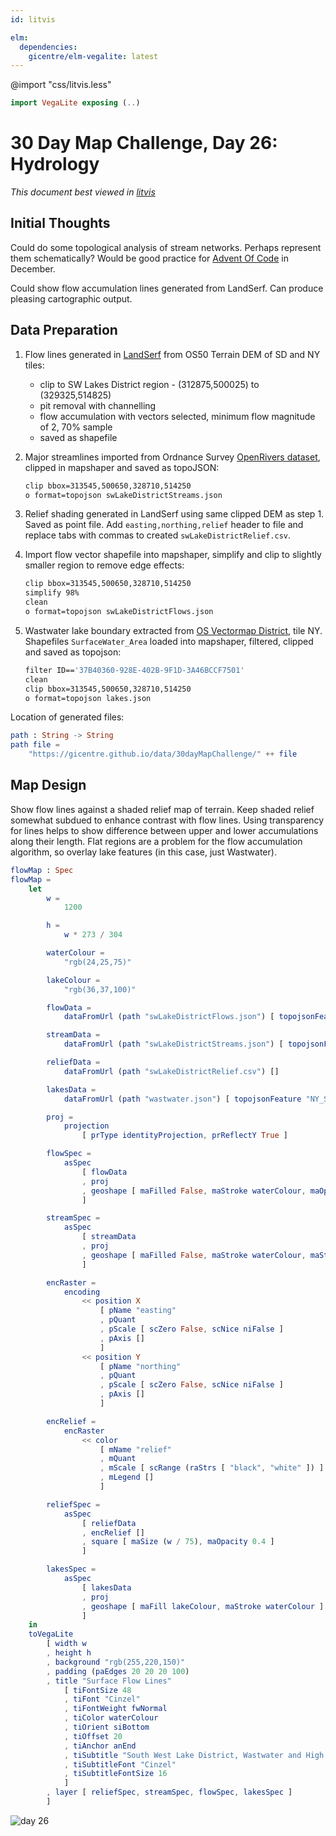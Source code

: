 ```yaml
---
id: litvis

elm:
  dependencies:
    gicentre/elm-vegalite: latest
---
```


@import "css/litvis.less"

```elm {l=hidden}
import VegaLite exposing (..)
```

# 30 Day Map Challenge, Day 26: Hydrology

_This document best viewed in [litvis](https://github.com/gicentre/litvis)_

## Initial Thoughts

Could do some topological analysis of stream networks. Perhaps represent them schematically? Would be good practice for [Advent Of Code](https://adventOfCode.com) in December.

Could show flow accumulation lines generated from LandSerf. Can produce pleasing cartographic output.

## Data Preparation

1.  Flow lines generated in [LandSerf](http://www.landserf.org) from OS50 Terrain DEM of SD and NY tiles:

    - clip to SW Lakes District region - (312875,500025) to (329325,514825)
    - pit removal with channelling
    - flow accumulation with vectors selected, minimum flow magnitude of 2, 70% sample
    - saved as shapefile

2.  Major streamlines imported from Ordnance Survey [OpenRivers dataset](https://www.ordnancesurvey.co.uk/opendatadownload/products.html), clipped in mapshaper and saved as topoJSON:

    ```sh
    clip bbox=313545,500650,328710,514250
    o format=topojson swLakeDistrictStreams.json
    ```

3.  Relief shading generated in LandSerf using same clipped DEM as step 1. Saved as point file. Add `easting,northing,relief` header to file and replace tabs with commas to created `swLakeDistrictRelief.csv`.

4.  Import flow vector shapefile into mapshaper, simplify and clip to slightly smaller region to remove edge effects:

    ```sh
    clip bbox=313545,500650,328710,514250
    simplify 98%
    clean
    o format=topojson swLakeDistrictFlows.json
    ```

5.  Wastwater lake boundary extracted from [OS Vectormap District](https://www.ordnancesurvey.co.uk/opendatadownload/products.html#VMDVEC), tile NY. Shapefiles `SurfaceWater_Area` loaded into mapshaper, filtered, clipped and saved as topojson:

    ```sh
    filter ID=='37B40360-928E-402B-9F1D-3A46BCCF7501'
    clean
    clip bbox=313545,500650,328710,514250
    o format=topojson lakes.json
    ```

Location of generated files:

```elm {l}
path : String -> String
path file =
    "https://gicentre.github.io/data/30dayMapChallenge/" ++ file
```

## Map Design

Show flow lines against a shaded relief map of terrain. Keep shaded relief somewhat subdued to enhance contrast with flow lines. Using transparency for lines helps to show difference between upper and lower accumulations along their length. Flat regions are a problem for the flow accumulation algorithm, so overlay lake features (in this case, just Wastwater).

```elm {l v interactive}
flowMap : Spec
flowMap =
    let
        w =
            1200

        h =
            w * 273 / 304

        waterColour =
            "rgb(24,25,75)"

        lakeColour =
            "rgb(36,37,100)"

        flowData =
            dataFromUrl (path "swLakeDistrictFlows.json") [ topojsonFeature "flows" ]

        streamData =
            dataFromUrl (path "swLakeDistrictStreams.json") [ topojsonFeature "WatercourseLink" ]

        reliefData =
            dataFromUrl (path "swLakeDistrictRelief.csv") []

        lakesData =
            dataFromUrl (path "wastwater.json") [ topojsonFeature "NY_SurfaceWater_Area" ]

        proj =
            projection
                [ prType identityProjection, prReflectY True ]

        flowSpec =
            asSpec
                [ flowData
                , proj
                , geoshape [ maFilled False, maStroke waterColour, maOpacity 0.3 ]
                ]

        streamSpec =
            asSpec
                [ streamData
                , proj
                , geoshape [ maFilled False, maStroke waterColour, maStrokeWidth 2, maOpacity 1 ]
                ]

        encRaster =
            encoding
                << position X
                    [ pName "easting"
                    , pQuant
                    , pScale [ scZero False, scNice niFalse ]
                    , pAxis []
                    ]
                << position Y
                    [ pName "northing"
                    , pQuant
                    , pScale [ scZero False, scNice niFalse ]
                    , pAxis []
                    ]

        encRelief =
            encRaster
                << color
                    [ mName "relief"
                    , mQuant
                    , mScale [ scRange (raStrs [ "black", "white" ]) ]
                    , mLegend []
                    ]

        reliefSpec =
            asSpec
                [ reliefData
                , encRelief []
                , square [ maSize (w / 75), maOpacity 0.4 ]
                ]

        lakesSpec =
            asSpec
                [ lakesData
                , proj
                , geoshape [ maFill lakeColour, maStroke waterColour ]
                ]
    in
    toVegaLite
        [ width w
        , height h
        , background "rgb(255,220,150)"
        , padding (paEdges 20 20 20 100)
        , title "Surface Flow Lines"
            [ tiFontSize 48
            , tiFont "Cinzel"
            , tiFontWeight fwNormal
            , tiColor waterColour
            , tiOrient siBottom
            , tiOffset 20
            , tiAnchor anEnd
            , tiSubtitle "South West Lake District, Wastwater and High Fells"
            , tiSubtitleFont "Cinzel"
            , tiSubtitleFontSize 16
            ]
        , layer [ reliefSpec, streamSpec, flowSpec, lakesSpec ]
        ]
```

![day 26](images/day26.jpg)
